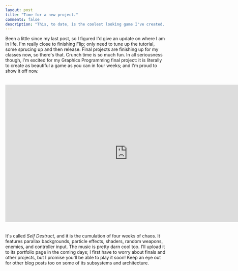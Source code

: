 ```yaml
---
layout: post
title: "Time for a new project."
comments: false
description: "This, to date, is the coolest looking game I've created. But it's time to move forward."
---
```


Been a little since my last post, so I figured I'd give an update on where I am in life. I'm really close to finishing Flip; only need to tune up the tutorial, some sprucing up and then release. Final projects are finishing up for my classes now, so there's that. Crunch time is so much fun. In all seriousness though, I'm excited for my Graphics Programming final project: it is literally to create as beautiful a game as you can in four weeks; and I'm proud to show it off now.


<iframe src="https://player.vimeo.com/video/113875882?byline=0&portrait=0" width="768" height="432" frameborder="0" webkitallowfullscreen mozallowfullscreen allowfullscreen style="padding-top: 1.5em; padding-bottom: 1.5em;"></iframe>


It's called *Self Destruct*, and it is the cumulation of four weeks of chaos. It features parallax backgrounds, particle effects, shaders, random weapons, enemies, and controller input. The music is pretty darn cool too. I'll upload it to its portfolio page in the coming days; I first have to worry about finals and other projects, but I promise you'll be able to play it soon! Keep an eye out for other blog posts too on some of its subsystems and architecture.
